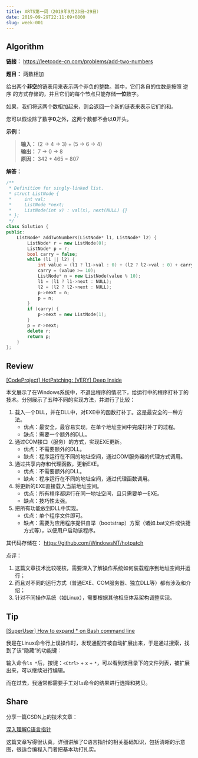 ```yaml
---
title: ARTS第一周（2019年9月23日~29日）
date: 2019-09-29T22:11:09+0800
slug: week-001
---
```


## Algorithm

**链接：** <https://leetcode-cn.com/problems/add-two-numbers>

**题目：** 两数相加

给出两个**非空**的链表用来表示两个非负的整数。其中，它们各自的位数是按照 逆序 的方式存储的，并且它们的每个节点只能存储**一位**数字。

如果，我们将这两个数相加起来，则会返回一个新的链表来表示它们的和。

您可以假设除了数字**0**之外，这两个数都不会以**0**开头。

**示例：**

> **输入：** (2 -> 4 -> 3) + (5 -> 6 -> 4)  
> **输出：** 7 -> 0 -> 8  
> **原因：** 342 + 465 = 807

**解答：**

```cpp
/**
 * Definition for singly-linked list.
 * struct ListNode {
 *     int val;
 *     ListNode *next;
 *     ListNode(int x) : val(x), next(NULL) {}
 * };
 */
class Solution {
public:
    ListNode* addTwoNumbers(ListNode* l1, ListNode* l2) {
        ListNode* r = new ListNode(0);
        ListNode* p = r;
        bool carry = false;
        while (l1 || l2) {
            int value = (l1 ? l1->val : 0) + (l2 ? l2->val : 0) + carry;
            carry = (value >= 10);
            ListNode* n = new ListNode(value % 10);
            l1 = (l1 ? l1->next : NULL);
            l2 = (l2 ? l2->next : NULL);
            p->next = n;
            p = n;
        }
        if (carry) {
            p->next = new ListNode(1);
        }
        p = r->next;
        delete r;
        return p;
    }
};
```

## Review

[\[CodeProject\] HotPatching: (VERY) Deep Inside](https://www.codeproject.com/Articles/1043089/HotPatching-VERY-Deep-Inside)

本文展示了在Windows系统中，不退出程序的情况下，给运行中的程序打补丁的技术。分别展示了五种不同的实现方法，并进行了比较：

1. 载入一个DLL，并在DLL中，对EXE中的函数打补丁。这是最安全的一种方法。
    * 优点：最安全，最容易实现，在单个地址空间中完成打补丁的过程。
    * 缺点：需要一个额外的DLL。
2. 通过COM接口（服务）的方式，实现EXE更新。
    * 优点：不需要额外的DLL。
    * 缺点：程序运行在不同的地址空间，通过COM服务器的代理方式调用。
3. 通过共享内存和代理函数，更新EXE。
    * 优点：不需要额外的DLL。
    * 缺点：程序运行在不同的地址空间，通过代理函数调用。
4. 将更新的EXE直接载入当前地址空间。
    * 优点：所有程序都运行在同一地址空间，且只需要单一EXE。
    * 缺点：技巧性太强。
5. 把所有功能放到DLL中实现。
    * 优点：单个程序文件即可。
    * 缺点：需要为应用程序提供自举（bootstrap）方案（诸如.bat文件或快捷方式等），以便用户启动该程序。

其代码存储在： <https://github.com/WindowsNT/hotpatch>

点评：

1. 这篇文章技术比较硬核，需要深入了解操作系统如何装载程序到地址空间并运行；
2. 而且对不同的运行方式（普通EXE、COM服务器、独立DLL等）都有涉及和介绍；
3. 针对不同操作系统（如Linux），需要根据其他相应体系架构调整实现。

## Tip

[\[SuperUser\] How to expand \* on Bash command line](https://superuser.com/questions/215950/how-to-expand-on-bash-command-line)

我是在Linux命令行上误操作时，发现通配符被自动扩展出来，于是通过搜索，找到了该“隐藏”的功能键：

输入命令`ls *`后，按键：`<Ctrl>` + `x` + `*`，可以看到该目录下的文件列表，被扩展出来，可以继续进行编辑。

而在过去，我通常都需要手工对`ls`命令的结果进行选择和拷贝。

## Share

分享一篇CSDN上的技术文章：

[深入理解C语言指针](https://blog.csdn.net/ZackSock/article/details/101594794)

这篇文章写得很认真，详细讲解了C语言指针的相关基础知识，包括清晰的示意图，很适合编程入门者把基本功打扎实。
